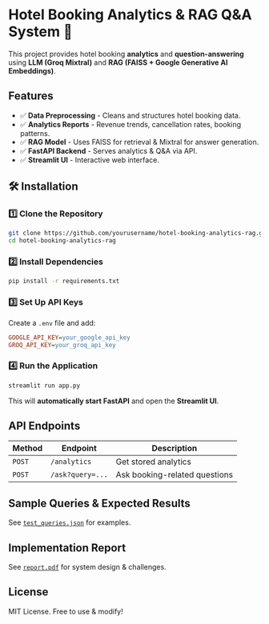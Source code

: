 # Hotel Booking Analytics & RAG Q&A System 🚀

This project provides hotel booking **analytics** and **question-answering** using **LLM (Groq Mixtral)** and **RAG (FAISS + Google Generative AI Embeddings)**.

## Features

- ✅ **Data Preprocessing** - Cleans and structures hotel booking data.
- ✅ **Analytics Reports** - Revenue trends, cancellation rates, booking patterns.
- ✅ **RAG Model** - Uses FAISS for retrieval & Mixtral for answer generation.
- ✅ **FastAPI Backend** - Serves analytics & Q&A via API.
- ✅ **Streamlit UI** - Interactive web interface.

## 🛠️ Installation

### 1️⃣ Clone the Repository

```bash
git clone https://github.com/yourusername/hotel-booking-analytics-rag.git
cd hotel-booking-analytics-rag
```

### 2️⃣ Install Dependencies

```bash
pip install -r requirements.txt
```

### 3️⃣ Set Up API Keys

Create a `.env` file and add:

```ini
GOOGLE_API_KEY=your_google_api_key
GROQ_API_KEY=your_groq_api_key
```

### 4️⃣ Run the Application

```bash
streamlit run app.py
```

This will **automatically start FastAPI** and open the **Streamlit UI**.

## API Endpoints

| Method | Endpoint         | Description                   |
| ------ | ---------------- | ----------------------------- |
| `POST` | `/analytics`     | Get stored analytics          |
| `POST` | `/ask?query=...` | Ask booking-related questions |

## Sample Queries & Expected Results

See [`test_queries.json`](test_queries.json) for examples.

## Implementation Report

See [`report.pdf`](report.pdf) for system design & challenges.

## License

MIT License. Free to use & modify!
